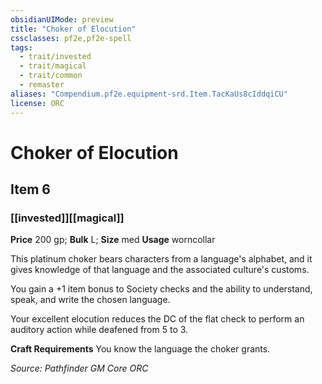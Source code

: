 ```yaml
---
obsidianUIMode: preview
title: "Choker of Elocution"
cssclasses: pf2e,pf2e-spell
tags:
  - trait/invested
  - trait/magical
  - trait/common
  - remaster
aliases: "Compendium.pf2e.equipment-srd.Item.TacKaUs8cIddqiCU"
license: ORC
---
```

# Choker of Elocution
## Item 6
### [[invested]][[magical]]


**Price** 200 gp; 
**Bulk** L; **Size** med
**Usage** worncollar

This platinum choker bears characters from a language's alphabet, and it gives knowledge of that language and the associated culture's customs.

You gain a +1 item bonus to Society checks and the ability to understand, speak, and write the chosen language.

Your excellent elocution reduces the DC of the flat check to perform an auditory action while deafened from 5 to 3.

**Craft Requirements** You know the language the choker grants.

*Source: Pathfinder GM Core*
*ORC*